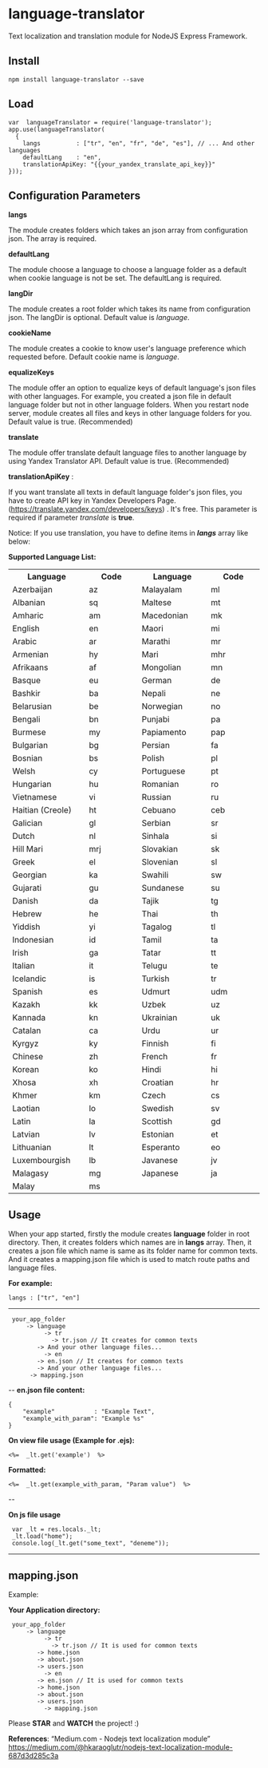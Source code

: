 



# language-translator
Text localization and translation module for NodeJS Express Framework.

## **Install**

    npm install language-translator --save


## **Load**

    var  languageTranslator = require('language-translator');
    app.use(languageTranslator(
      {
        langs          : ["tr", "en", "fr", "de", "es"], // ... And other languages
        defaultLang    : "en",
        translationApiKey: "{{your_yandex_translate_api_key}}"
    }));




## Configuration Parameters

 **langs**

The module creates folders which takes an json array from configuration json. The array is required.


 **defaultLang**

The module choose a language to choose a language folder as a default when cookie language is not be set. The defaultLang is required.


**langDir**

The module creates a root folder which takes its name from configuration json. The langDir is optional. Default value is
*language*.

**cookieName**

The module creates a cookie to know user's language preference which requested before. Default cookie name is *language*.

**equalizeKeys**

The module offer an option to equalize keys of default language's json files with other languages. For example, you created a json file in default language folder but not in other language folders. When you restart node server, module creates all files and keys in other language folders for you. Default value is true. (Recommended)

**translate**

The module offer translate default language files to another language by using Yandex Translator API. Default value is true. (Recommended)

**translationApiKey** :

If you want translate all texts in default language folder's json files, you have to create API key in Yandex Developers Page. (https://translate.yandex.com/developers/keys) . It's free. This parameter is required if parameter *translate* is **true**.

Notice: If you use translation, you have to define items in ***langs*** array like below:

**Supported Language List:**

<table> <tbody>      <tr><th width="175">Language</th><th width="175">Code</th><th width="175">Language</th><th width="175">Code</th></tr>   <tr><td width="175">Azerbaijan</td><td width="175">az</td><td width="175">Malayalam</td><td width="175">ml</td></tr> <tr><td width="175">Albanian</td><td width="175">sq</td><td width="175">Maltese</td><td width="175">mt</td></tr> <tr><td width="175">Amharic</td><td width="175">am</td><td width="175">Macedonian</td><td width="175">mk</td></tr> <tr><td width="175">English</td><td width="175">en</td><td width="175">Maori</td><td width="175">mi</td></tr> <tr><td width="175">Arabic</td><td width="175">ar</td><td width="175">Marathi</td><td width="175">mr</td></tr> <tr><td width="175">Armenian</td><td width="175">hy</td><td width="175">Mari</td><td width="175">mhr</td></tr> <tr><td width="175">Afrikaans</td><td width="175">af</td><td width="175">Mongolian</td><td width="175">mn</td></tr> <tr><td width="175">Basque</td><td width="175">eu</td><td width="175">German</td><td width="175">de</td></tr> <tr><td width="175">Bashkir</td><td width="175">ba</td><td width="175">Nepali</td><td width="175">ne</td></tr> <tr><td width="175">Belarusian</td><td width="175">be</td><td width="175">Norwegian</td><td width="175">no</td></tr> <tr><td width="175">Bengali</td><td width="175">bn</td><td width="175">Punjabi</td><td width="175">pa</td></tr> <tr><td width="175">Burmese</td><td width="175">my</td><td width="175">Papiamento</td><td width="175">pap</td></tr> <tr><td width="175">Bulgarian</td><td width="175">bg</td><td width="175">Persian</td><td width="175">fa</td></tr> <tr><td width="175">Bosnian</td><td width="175">bs</td><td width="175">Polish</td><td width="175">pl</td></tr> <tr><td width="175">Welsh</td><td width="175">cy</td><td width="175">Portuguese</td><td width="175">pt</td></tr> <tr><td width="175">Hungarian</td><td width="175">hu</td><td width="175">Romanian</td><td width="175">ro</td></tr> <tr><td width="175">Vietnamese</td><td width="175">vi</td><td width="175">Russian</td><td width="175">ru</td></tr> <tr><td width="175">Haitian (Creole)</td><td width="175">ht</td><td width="175">Cebuano</td><td width="175">ceb</td></tr> <tr><td width="175">Galician</td><td width="175">gl</td><td width="175">Serbian</td><td width="175">sr</td></tr> <tr><td width="175">Dutch</td><td width="175">nl</td><td width="175">Sinhala</td><td width="175">si</td></tr> <tr><td width="175">Hill Mari</td><td width="175">mrj</td><td width="175">Slovakian</td><td width="175">sk</td></tr> <tr><td width="175">Greek</td><td width="175">el</td><td width="175">Slovenian</td><td width="175">sl</td></tr> <tr><td width="175">Georgian</td><td width="175">ka</td><td width="175">Swahili</td><td width="175">sw</td></tr> <tr><td width="175">Gujarati</td><td width="175">gu</td><td width="175">Sundanese</td><td width="175">su</td></tr> <tr><td width="175">Danish</td><td width="175">da</td><td width="175">Tajik</td><td width="175">tg</td></tr> <tr><td width="175">Hebrew</td><td width="175">he</td><td width="175">Thai</td><td width="175">th</td></tr> <tr><td width="175">Yiddish</td><td width="175">yi</td><td width="175">Tagalog</td><td width="175">tl</td></tr> <tr><td width="175">Indonesian</td><td width="175">id</td><td width="175">Tamil</td><td width="175">ta</td></tr> <tr><td width="175">Irish</td><td width="175">ga</td><td width="175">Tatar</td><td width="175">tt</td></tr> <tr><td width="175">Italian</td><td width="175">it</td><td width="175">Telugu</td><td width="175">te</td></tr> <tr><td width="175">Icelandic</td><td width="175">is</td><td width="175">Turkish</td><td width="175">tr</td></tr> <tr><td width="175">Spanish</td><td width="175">es</td><td width="175">Udmurt</td><td width="175">udm</td></tr> <tr><td width="175">Kazakh</td><td width="175">kk</td><td width="175">Uzbek</td><td width="175">uz</td></tr> <tr><td width="175">Kannada</td><td width="175">kn</td><td width="175">Ukrainian</td><td width="175">uk</td></tr> <tr><td width="175">Catalan</td><td width="175">ca</td><td width="175">Urdu</td><td width="175">ur</td></tr> <tr><td width="175">Kyrgyz</td><td width="175">ky</td><td width="175">Finnish</td><td width="175">fi</td></tr> <tr><td width="175">Chinese</td><td width="175">zh</td><td width="175">French</td><td width="175">fr</td></tr> <tr><td width="175">Korean</td><td width="175">ko</td><td width="175">Hindi</td><td width="175">hi</td></tr> <tr><td width="175">Xhosa</td><td width="175">xh</td><td width="175">Croatian</td><td width="175">hr</td></tr> <tr><td width="175">Khmer</td><td width="175">km</td><td width="175">Czech</td><td width="175">cs</td></tr> <tr><td width="175">Laotian</td><td width="175">lo</td><td width="175">Swedish</td><td width="175">sv</td></tr> <tr><td width="175">Latin</td><td width="175">la</td><td width="175">Scottish</td><td width="175">gd</td></tr> <tr><td width="175">Latvian</td><td width="175">lv</td><td width="175">Estonian</td><td width="175">et</td></tr> <tr><td width="175">Lithuanian</td><td width="175">lt</td><td width="175">Esperanto</td><td width="175">eo</td></tr> <tr><td width="175">Luxembourgish</td><td width="175">lb</td><td width="175">Javanese</td><td width="175">jv</td></tr> <tr><td width="175">Malagasy</td><td width="175">mg</td><td width="175">Japanese</td><td width="175">ja</td></tr> <tr><td width="175">Malay</td><td width="175">ms</td><td width="175"></td><td width="175"></td></tr>  </tbody> </table>





## Usage

When your app started, firstly the module creates **language** folder in root directory. Then, it creates folders which names are in **langs** array.  Then, it creates a json file which name is same as its folder name for common texts. And it creates a mapping.json file which is used to match route paths and language files.

**For example:**

    langs : ["tr", "en"]


 ---

     your_app_folder
         -> language
    	      -> tr
    	        -> tr.json // It creates for common texts
    		-> And your other language files...
    	      -> en
    		-> en.json // It creates for common texts
    		-> And your other language files...
	      -> mapping.json


--
**en.json file content:**

    {
    	"example"           : "Example Text",
    	"example_with_param": "Example %s"
    }

**On view file usage (Example for .ejs):**

    <%=  _lt.get('example')  %>

**Formatted:**

    <%=  _lt.get(example_with_param, "Param value")  %>

--

**On js file usage**

     var _lt = res.locals._lt;
     _lt.load("home");
     console.log(_lt.get("some_text", "deneme"));
---


## mapping.json

Example:

**Your Application directory:**

     your_app_folder
         -> language
    	      -> tr
    	        -> tr.json // It is used for common texts
    		-> home.json
    		-> about.json
			-> users.json
    	      -> en
			-> en.json // It is used for common texts
			-> home.json
			-> about.json
			-> users.json   
	          -> mapping.json


Please **STAR** and **WATCH** the project! :)


**References**:
“Medium.com - Nodejs text localization module” https://medium.com/@hkaraoglutr/nodejs-text-localization-module-687d3d285c3a
